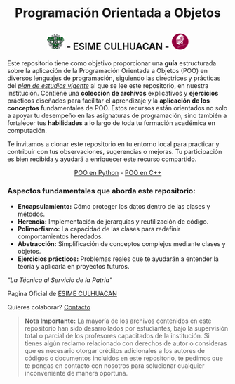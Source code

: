 
<div align="middle">

# Programación Orientada a Objetos
  
## <img src="ESIME-LOGO.png" width="40"> - ESIME CULHUACAN - <img src="IC-LOGO.png" width="40">

</div>

Este repositorio tiene como objetivo proporcionar una **guía** estructurada sobre la aplicación de la Programación Orientada a Objetos (POO) en diversos lenguajes de programación, siguiendo las directrices y prácticas del *[plan de estudios vigente](https://sacadem.esimecu.ipn.mx/public/ic/planes/plan%20de%20estudios.pd)* al que se lee este repositorio, en nuestra institución. Contiene una **colección de archivos** explicativos y **ejercicios** prácticos diseñados para facilitar el aprendizaje y la **aplicación de los conceptos** fundamentales de POO. Estos recursos están orientados no solo a apoyar tu desempeño en las asignaturas de programación, sino también a fortalecer tus **habilidades** a lo largo de toda tu formación académica en computación.

Te invitamos a clonar este repositorio en tu entorno local para practicar y contribuir con tus observaciones, sugerencias o mejoras. Tu participación es bien recibida y ayudará a enriquecer este recurso compartido.

<div align="middle">

[POO en Python](Poo-Python)   -   [POO en C++](Poo-C++)

</div>

### Aspectos fundamentales que aborda este repositorio:

- **Encapsulamiento:** Cómo proteger los datos dentro de las clases y métodos.
- **Herencia:** Implementación de jerarquías y reutilización de código.
- **Polimorfismo:** La capacidad de las clases para redefinir comportamientos heredados.
- **Abstracción:** Simplificación de conceptos complejos mediante clases y objetos.
- **Ejercicios prácticos:** Problemas reales que te ayudarán a entender la teoría y aplicarla en proyectos futuros.

  
*"La Técnica al Servicio de la Patria"*

Pagina Oficial de [ESIME CULHUACAN](https://www.esimecu.ipn.mx/) 

Quieres colaborar? [Contacto](hulls.reach-0p@icloud.com)

> **Nota Importante:**
> La mayoría de los archivos contenidos en este repositorio han sido desarrollados por estudiantes, bajo la supervisión total o parcial de los profesores capacitados de la institución. Si tienes algún reclamo relacionado con derechos de autor o consideras que es necesario otorgar créditos adicionales a los autores de códigos o documentos incluidos en este repositorio, te pedimos que te pongas en contacto con nosotros para solucionar cualquier inconveniente de manera oportuna.

